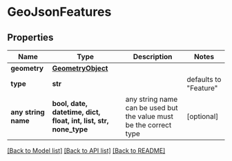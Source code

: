 # GeoJsonFeatures


## Properties
Name | Type | Description | Notes
------------ | ------------- | ------------- | -------------
**geometry** | [**GeometryObject**](GeometryObject.md) |  | 
**type** | **str** |  | defaults to "Feature"
**any string name** | **bool, date, datetime, dict, float, int, list, str, none_type** | any string name can be used but the value must be the correct type | [optional]

[[Back to Model list]](../README.md#documentation-for-models) [[Back to API list]](../README.md#documentation-for-api-endpoints) [[Back to README]](../README.md)


